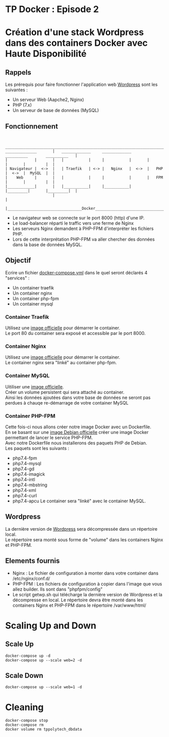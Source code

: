# TP Docker : Episode 2

# Création d'une stack Wordpress dans des containers Docker avec Haute Disponibilité

## Rappels

Les prérequis pour faire fonctionner l'application web [Wordpress](https://wordpress.org/) sont les suivantes :
 - Un serveur Web (Aapche2, Nginx)
 - PHP (7.x)
 - Un serveur de base de données (MySQL)


## Fonctionnement

```

                     __________________________________________________________________________
______________       |   _____________     _____________       __________        __________   |
|            |       |   |           |     |           |       |         |       |         |  |  
| Navigateur |  <->  |   | Traefik   | <-> |   Nginx   |  <->  |   PHP   |  <->  |  MySQL  |  |
|    Web     |       |   |           |     |           |       |   FPM   |       |         |  |
|____________|       |   |___________|     |___________|       |_________|       |_________|  |
                     |                                                                        |
                     |_________________________________Docker_________________________________|
```


* Le navigateur web se connecte sur le port 8000 (http) d'une IP.  
* Le load-balancer réparti le traffic vers une ferme de Nginx 
* Les serveurs Nginx demandent à PHP-FPM d'interpréter les fichiers PHP.  
* Lors de cette interprétation PHP-FPM va aller chercher des données dans la base de données MySQL.  

## Objectif

Ecrire un fichier [docker-compose.yml](https://docs.docker.com/compose/compose-file/) dans le quel seront déclarés 4 "services" :

 * Un container traefik
 * Un container nginx
 * Un container php-fpm
 * Un container mysql

### Container Traefik

Utilisez une [image officielle](https://hub.docker.com/_/traefik) pour démarrer le container.  
Le port 80 du container sera exposé et accessible par le port 8000.  


### Container Nginx

Utilisez une [image officielle](https://hub.docker.com/_/nginx) pour démarrer le container.  
Le container nginx sera "linké" au container php-fpm.

### Container MySQL

Uitiliser une [image officielle](https://hub.docker.com/_/mysql).   
Créer un volume persistent qui sera attaché au container.  
Ainsi les données ajoutées dans votre base de données ne seront pas perdues à chauqe re-démarrage de votre container MySQL


### Container PHP-FPM

Cette fois-ci nous allons créer notre image Docker avec un Dockerfile.  
En se basant sur une [image Debian officielle](https://hub.docker.com/_/debian) créer une image Docker permettant de lancer le service PHP-FPM.  
Avec notre Dockerfile nous installerons des paquets PHP de Debian.  
Les paquets sont les suivants :
 - php7.4-fpm
 - php7.4-mysql
 - php7.4-gd
 - php7.4-imagick
 - php7.4-intl
 - php7.4-mbstring
 - php7.4-xml
 - php7.4-curl
 - php7.4-apcu
Le container sera "linké" avec le container MySQL.


## Wordpress

La dernière version de [Wordpress](https://fr.wordpress.org/download/) sera décompressée dans un répertoire local.  
Le répertoire sera monté sous forme de "volume" dans les containers Nginx et PHP-FPM.


## Elements fournis

* Nginx : Le fichier de configuration à monter dans votre container dans /etc/nginx/conf.d/
* PHP-FPM : Les fichiers de configuration à copier dans l'image que vous allez builder. Ils sont dans "phpfpm/config"
* Le script getwp.sh qui télécharge la dernière version de Wordpress et la décompresse en local. Le répertoire devra être monté dans les containers Nginx et PHP-FPM dans le répertoire /var/www/html/



# Scaling Up and Down

## Scale Up
```
docker-compose up -d
docker-compose up --scale web=2 -d
```

## Scale Down
```
docker-compose up --scale web=1 -d
```

# Cleaning
```
docker-compose stop
docker-compose rm
docker volume rm tppolytech_dbdata
```
